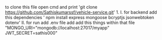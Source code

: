 to clone this file open cmd and print 'git clone https://github.com/Sathiskumarssf/vehicle-service.git'
1.
I. for backend add this dependencies ' npm install express mongoose bcryptjs jsonwebtoken dotenv'
II. for run add .env file add add this things within that file "MONGO_URI="mongodb://localhost:27017/myapp"
JWT_SECRET=sathis000"

